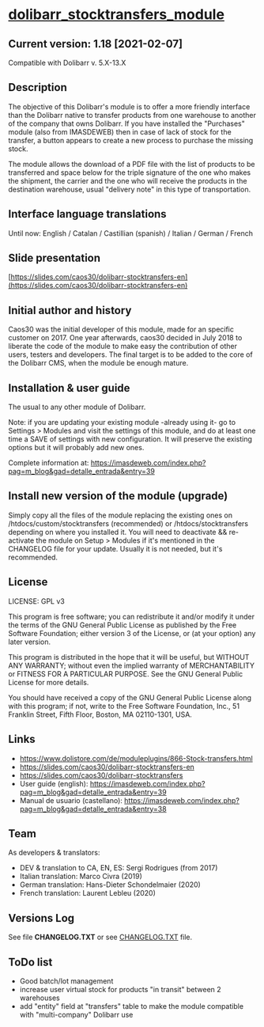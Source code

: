 # [dolibarr_stocktransfers_module](https://github.com/caos30/dolibarr_stocktransfers_module)

## Current version: 1.18 [2021-02-07]

Compatible with Dolibarr v. 5.X-13.X

## Description

The objective of this Dolibarr's module is to offer a more friendly interface than the Dolibarr native to transfer products from one warehouse to another of the company that owns Dolibarr. If you have installed the "Purchases" module (also from IMASDEWEB) then in case of lack of stock for the transfer, a button appears to create a new process to purchase the missing stock.

The module allows the download of a PDF file with the list of products to be transferred and space below for the triple signature of the one who makes the shipment, the carrier and the one who will receive the products in the destination warehouse, usual "delivery note" in this type of transportation.

## Interface language translations

Until now: English / Catalan / Castillian (spanish) / Italian / German / French

## Slide presentation

[https://slides.com/caos30/dolibarr-stocktransfers-en](https://slides.com/caos30/dolibarr-stocktransfers-en)

## Initial author and history

Caos30 was the initial developer of this module, made for an specific customer on 2017. One year afterwards, caos30 decided in July 2018 to liberate the code of the module to make easy the contribution of other users, testers and developers. The final target is to be added to the core of the Dolibarr CMS, when the module be enough mature.

## Installation & user guide

The usual to any other module of Dolibarr.

Note: if you are updating your existing module -already using it- go to Settings > Modules and visit the settings of this module, and do at least one time a SAVE of settings with new configuration. It will preserve the existing options but it will probably add new ones.

Complete information at: https://imasdeweb.com/index.php?pag=m_blog&gad=detalle_entrada&entry=39

## Install new version of the module (upgrade)

Simply copy all the files of the module replacing the existing ones on /htdocs/custom/stocktransfers (recommended) or /htdocs/stocktransfers depending on where you installed it. You will need to deactivate && re-activate the module on Setup > Modules if it's mentioned in the CHANGELOG file for your update. Usually it is not needed, but it's recommended.

## License

LICENSE: GPL v3

This program is free software; you can redistribute it and/or
modify it under the terms of the GNU General Public License
as published by the Free Software Foundation; either version 3
of the License, or (at your option) any later version.

This program is distributed in the hope that it will be useful,
but WITHOUT ANY WARRANTY; without even the implied warranty of
MERCHANTABILITY or FITNESS FOR A PARTICULAR PURPOSE. See the
GNU General Public License for more details.

You should have received a copy of the GNU General Public License
along with this program; if not, write to the Free Software
Foundation, Inc., 51 Franklin Street, Fifth Floor, Boston, MA 02110-1301, USA.

## Links

- https://www.dolistore.com/de/moduleplugins/866-Stock-transfers.html
- https://slides.com/caos30/dolibarr-stocktransfers-en
- https://slides.com/caos30/dolibarr-stocktransfers
- User guide (english): https://imasdeweb.com/index.php?pag=m_blog&gad=detalle_entrada&entry=39
- Manual de usuario (castellano): https://imasdeweb.com/index.php?pag=m_blog&gad=detalle_entrada&entry=38

## Team

As developers & translators:

 - DEV & translation to CA, EN, ES: Sergi Rodrigues (from 2017)
 - Italian translation: Marco Civra (2019)
 - German translation: Hans-Dieter Schondelmaier (2020)
 - French translation: Laurent Lebleu (2020)

## Versions Log

See file **CHANGELOG.TXT** or see [CHANGELOG.TXT](https://github.com/caos30/dolibarr_stocktransfers_module/blob/master/CHANGELOG.TXT) file.

## ToDo list

 - Good batch/lot management
 - increase user virtual stock for products "in transit" between 2 warehouses
 - add "entity" field at "transfers" table to make the module compatible with "multi-company" Dolibarr use
